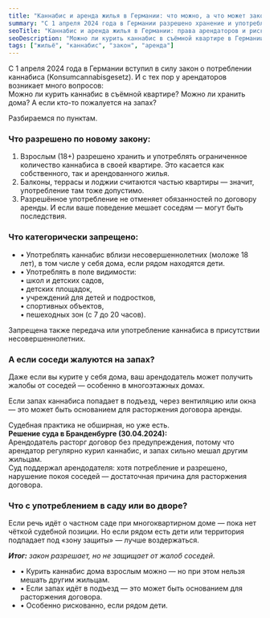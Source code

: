 ```yaml
---
title: "Каннабис и аренда жилья в Германии: что можно, а что может закончиться выселением"
summary: "С 1 апреля 2024 года в Германии разрешено хранение и употребление каннабиса дома. Но жалобы соседей на запах или нарушение договора аренды могут привести к расторжению контракта."
seoTitle: "Каннабис и аренда жилья в Германии: права арендаторов и риски"
seoDescription: "Можно ли курить каннабис в съёмной квартире в Германии? Что разрешено законом, какие запреты действуют и чем могут грозить жалобы соседей."
tags: ["жильё", "каннабис", "закон", "аренда"]
---
```


С 1 апреля 2024 года в Германии вступил в силу закон о потреблении каннабиса (Konsumcannabisgesetz). И с тех пор у арендаторов возникает много вопросов:  
Можно ли курить каннабис в съёмной квартире? Можно ли хранить дома? А если кто-то пожалуется на запах?

Разбираемся по пунктам.

### Что разрешено по новому закону:
1. Взрослым (18+) разрешено хранить и употреблять ограниченное количество каннабиса в своей квартире. Это касается как собственного, так и арендованного жилья.  
2. Балконы, террасы и лоджии считаются частью квартиры — значит, употребление там тоже допустимо.  
3. Разрешённое употребление не отменяет обязанностей по договору аренды. И если ваше поведение мешает соседям — могут быть последствия.  

### Что категорически запрещено:
- • Употреблять каннабис вблизи несовершеннолетних (моложе 18 лет), в том числе у себя дома, если рядом находятся дети.  
- • Употреблять в поле видимости:  
  • школ и детских садов,  
  • детских площадок,  
  • учреждений для детей и подростков,  
  • спортивных объектов,  
  • пешеходных зон (с 7 до 20 часов).  

Запрещена также передача или употребление каннабиса в присутствии несовершеннолетних.  

### А если соседи жалуются на запах?
Даже если вы курите у себя дома, ваш арендодатель может получить жалобы от соседей — особенно в многоэтажных домах.  

Если запах каннабиса попадает в подъезд, через вентиляцию или окна — это может быть основанием для расторжения договора аренды.  

Судебная практика не обширная, но уже есть.  
**Решение суда в Бранденбурге (30.04.2024):**  
Арендодатель расторг договор без предупреждения, потому что арендатор регулярно курил каннабис, и запах сильно мешал другим жильцам.  
Суд поддержал арендодателя: хотя потребление и разрешено, нарушение покоя соседей — достаточная причина для расторжения договора.  

### Что с употреблением в саду или во дворе?
Если речь идёт о частном саде при многоквартирном доме — пока нет чёткой судебной позиции. Но если рядом есть дети или территория подпадает под «зону защиты» — лучше воздержаться.  


_**Итог:** закон разрешает, но не защищает от жалоб соседей._  
- • Курить каннабис дома взрослым можно — но при этом нельзя мешать другим жильцам.  
- • Если запах идёт в подъезд — это может быть основанием для расторжения договора.  
- • Особенно рискованно, если рядом дети.  
